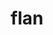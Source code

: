 ---
category: 4-letters
denotation: null
name: flan
reference_link: https://www.etymonline.com/word/flan
root_language: null
root_name: null
title: flan
type: free
word_sums:
- respelling: flan
  sum: 'Flan + '
---
